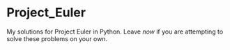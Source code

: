Project_Euler
=============

My solutions for Project Euler in Python. Leave *now* if you are attempting to solve these problems on your own.
